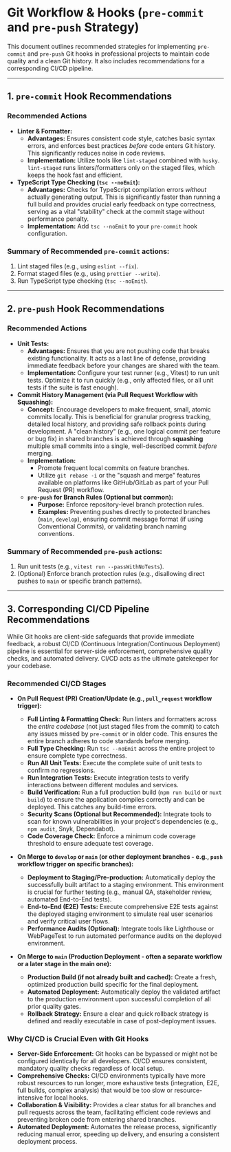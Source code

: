 # Git Workflow & Hooks (`pre-commit` and `pre-push` Strategy)

This document outlines recommended strategies for implementing `pre-commit` and `pre-push` Git hooks in professional projects to maintain code quality and a clean Git history. It also includes recommendations for a corresponding CI/CD pipeline.

---

## 1. `pre-commit` Hook Recommendations

### Recommended Actions

- **Linter & Formatter:**
  - **Advantages:** Ensures consistent code style, catches basic syntax errors, and enforces best practices _before_ code enters Git history. This significantly reduces noise in code reviews.
  - **Implementation:** Utilize tools like `lint-staged` combined with `husky`. `lint-staged` runs linters/formatters only on the staged files, which keeps the hook fast and efficient.
- **TypeScript Type Checking (`tsc --noEmit`):**
  - **Advantages:** Checks for TypeScript compilation errors _without_ actually generating output. This is significantly faster than running a full build and provides crucial early feedback on type correctness, serving as a vital "stability" check at the commit stage without performance penalty.
  - **Implementation:** Add `tsc --noEmit` to your `pre-commit` hook configuration.

### Summary of Recommended `pre-commit` actions:

1.  Lint staged files (e.g., using `eslint --fix`).
2.  Format staged files (e.g., using `prettier --write`).
3.  Run TypeScript type checking (`tsc --noEmit`).

---

## 2. `pre-push` Hook Recommendations

### Recommended Actions

- **Unit Tests:**
  - **Advantages:** Ensures that you are not pushing code that breaks existing functionality. It acts as a last line of defense, providing immediate feedback before your changes are shared with the team.
  - **Implementation:** Configure your test runner (e.g., Vitest) to run unit tests. Optimize it to run quickly (e.g., only affected files, or all unit tests if the suite is fast enough).
- **Commit History Management (via Pull Request Workflow with Squashing):**
  - **Concept:** Encourage developers to make frequent, small, atomic commits locally. This is beneficial for granular progress tracking, detailed local history, and providing safe rollback points during development. A "clean history" (e.g., one logical commit per feature or bug fix) in shared branches is achieved through **squashing** multiple small commits into a single, well-described commit _before_ merging.
  - **Implementation:**
    - Promote frequent local commits on feature branches.
    - Utilize `git rebase -i` or the "squash and merge" features available on platforms like GitHub/GitLab as part of your Pull Request (PR) workflow.
  - **`pre-push` for Branch Rules (Optional but common):**
    - **Purpose:** Enforce repository-level branch protection rules.
    - **Examples:** Preventing pushes directly to protected branches (`main`, `develop`), ensuring commit message format (if using Conventional Commits), or validating branch naming conventions.

### Summary of Recommended `pre-push` actions:

1.  Run unit tests (e.g., `vitest run --passWithNoTests`).
2.  (Optional) Enforce branch protection rules (e.g., disallowing direct pushes to `main` or specific branch patterns).

---

## 3. Corresponding CI/CD Pipeline Recommendations

While Git hooks are client-side safeguards that provide immediate feedback, a robust CI/CD (Continuous Integration/Continuous Deployment) pipeline is essential for server-side enforcement, comprehensive quality checks, and automated delivery. CI/CD acts as the ultimate gatekeeper for your codebase.

### Recommended CI/CD Stages

- **On Pull Request (PR) Creation/Update (e.g., `pull_request` workflow trigger):**

  - **Full Linting & Formatting Check:** Run linters and formatters across the _entire codebase_ (not just staged files from the commit) to catch any issues missed by `pre-commit` or in older code. This ensures the entire branch adheres to code standards before merging.
  - **Full Type Checking:** Run `tsc --noEmit` across the entire project to ensure complete type correctness.
  - **Run All Unit Tests:** Execute the complete suite of unit tests to confirm no regressions.
  - **Run Integration Tests:** Execute integration tests to verify interactions between different modules and services.
  - **Build Verification:** Run a full production build (`npm run build` or `nuxt build`) to ensure the application compiles correctly and can be deployed. This catches any build-time errors.
  - **Security Scans (Optional but Recommended):** Integrate tools to scan for known vulnerabilities in your project's dependencies (e.g., `npm audit`, Snyk, Dependabot).
  - **Code Coverage Check:** Enforce a minimum code coverage threshold to ensure adequate test coverage.

- **On Merge to `develop` or `main` (or other deployment branches - e.g., `push` workflow trigger on specific branches):**

  - **Deployment to Staging/Pre-production:** Automatically deploy the successfully built artifact to a staging environment. This environment is crucial for further testing (e.g., manual QA, stakeholder review, automated End-to-End tests).
  - **End-to-End (E2E) Tests:** Execute comprehensive E2E tests against the deployed staging environment to simulate real user scenarios and verify critical user flows.
  - **Performance Audits (Optional):** Integrate tools like Lighthouse or WebPageTest to run automated performance audits on the deployed environment.

- **On Merge to `main` (Production Deployment - often a separate workflow or a later stage in the main one):**
  - **Production Build (if not already built and cached):** Create a fresh, optimized production build specific for the final deployment.
  - **Automated Deployment:** Automatically deploy the validated artifact to the production environment upon successful completion of all prior quality gates.
  - **Rollback Strategy:** Ensure a clear and quick rollback strategy is defined and readily executable in case of post-deployment issues.

### Why CI/CD is Crucial Even with Git Hooks

- **Server-Side Enforcement:** Git hooks can be bypassed or might not be configured identically for all developers. CI/CD ensures consistent, mandatory quality checks regardless of local setup.
- **Comprehensive Checks:** CI/CD environments typically have more robust resources to run longer, more exhaustive tests (integration, E2E, full builds, complex analysis) that would be too slow or resource-intensive for local hooks.
- **Collaboration & Visibility:** Provides a clear status for all branches and pull requests across the team, facilitating efficient code reviews and preventing broken code from entering shared branches.
- **Automated Deployment:** Automates the release process, significantly reducing manual error, speeding up delivery, and ensuring a consistent deployment process.
